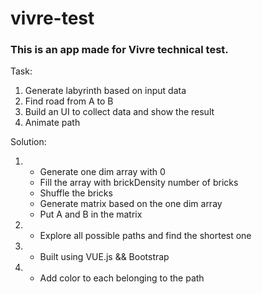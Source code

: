 # vivre-test

### This is an app made for Vivre technical test.

Task:

1. Generate labyrinth based on input data
2. Find road from A to B
3. Build an UI to collect data and show the result
4. Animate path

Solution:

1.
    * Generate one dim array with 0
    * Fill the array with brickDensity number of bricks
    * Shuffle the bricks
    * Generate matrix based on the one dim array
    * Put A and B in the matrix

2.
    * Explore all possible paths and find the shortest one

3.
    * Built using VUE.js && Bootstrap

4.
    * Add color to each <td> belonging to the path 